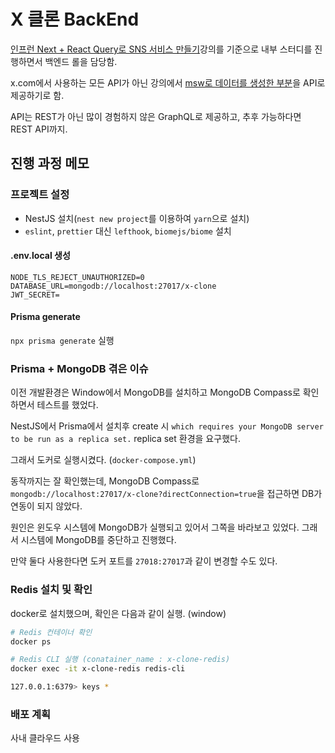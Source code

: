 # X 클론 BackEnd

[인프런 Next + React Query로 SNS 서비스 만들기](https://www.inflearn.com/course/next-react-query-sns%EC%84%9C%EB%B9%84%EC%8A%A4)강의를 기준으로 내부 스터디를 진행하면서 백엔드 롤을 담당함.

x.com에서 사용하는 모든 API가 아닌 강의에서 [msw로 데이터를 생성한 부분](https://github.com/ZeroCho/z-com/tree/master/src/mocks)을 API로 제공하기로 함.

API는 REST가 아닌 많이 경험하지 않은 GraphQL로 제공하고, 추후 가능하다면 REST API까지.

## 진행 과정 메모

### 프로젝트 설정

- NestJS 설치(`nest new project`를 이용하여 `yarn`으로 설치)
- `eslint`, `prettier` 대신 `lefthook`, `biomejs/biome` 설치

#### .env.local 생성

```
NODE_TLS_REJECT_UNAUTHORIZED=0
DATABASE_URL=mongodb://localhost:27017/x-clone
JWT_SECRET=
```

#### Prisma generate

`npx prisma generate` 실행

### Prisma + MongoDB 겪은 이슈

이전 개발환경은 Window에서 MongoDB를 설치하고 MongoDB Compass로 확인하면서 테스트를 했었다.

NestJS에서 Prisma에서 설치후 create 시 `which requires your MongoDB server to be run as a replica set.` replica set 환경을 요구했다.

그래서 도커로 실행시켰다. (`docker-compose.yml`)

동작까지는 잘 확인했는데, MongoDB Compass로 `mongodb://localhost:27017/x-clone?directConnection=true`을 접근하면 DB가 연동이 되지 않았다.

원인은 윈도우 시스템에 MongoDB가 실행되고 있어서 그쪽을 바라보고 있었다. 그래서 시스템에 MongoDB를 중단하고 진행했다.

만약 둘다 사용한다면 도커 포트를 `27018:27017`과 같이 변경할 수도 있다.

### Redis 설치 및 확인

docker로 설치했으며, 확인은 다음과 같이 실행. (window)

```bash
# Redis 컨테이너 확인
docker ps

# Redis CLI 실행 (conatainer_name : x-clone-redis)
docker exec -it x-clone-redis redis-cli

127.0.0.1:6379> keys *
```

### 배포 계획

사내 클라우드 사용
